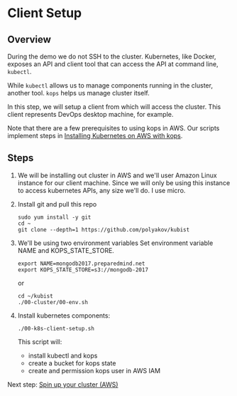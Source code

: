 # Client Setup

Overview
--------

During the demo we do not SSH to the cluster.  Kubernetes, like Docker, exposes an API and client tool that can access the API at command line, ```kubectl```.

While ```kubectl``` allows us to manage components running in the cluster, another tool. ```kops``` helps us manage cluster itself.

In this step, we will setup a client from which will access the cluster.  This client represents DevOps desktop machine, for example.

Note that there are a few prerequisites to using kops in AWS.  Our scripts implement steps in [Installing Kubernetes on AWS with kops](https://kubernetes.io/docs/getting-started-guides/kops/).

Steps
-----

1. We will be installing out cluster in AWS and we'll user Amazon Linux instance for our client machine.  Since we will only be using this instance to access kubernetes APIs, any size we'll do. I use micro.

1. Install git and pull this repo
    ```
    sudo yum install -y git
    cd ~
    git clone --depth=1 https://github.com/polyakov/kubist 
    ```

1. We'll be using two environment variables Set environment variable NAME and KOPS_STATE_STORE.
    ```
    export NAME=mongodb2017.preparedmind.net
    export KOPS_STATE_STORE=s3://mongodb-2017
    ```
    or
    ````
    cd ~/kubist
    ./00-cluster/00-env.sh    
    ````

1. Install kubernetes components:
    ```
    ./00-k8s-client-setup.sh
    ```
    This script will:
    - install kubectl and kops
    - create a bucket for kops state
    - create and permission kops user in AWS IAM

Next step: [Spin up your cluster (AWS)](01-cluster-spinup.md)
